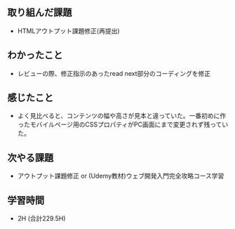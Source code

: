 ## 取り組んだ課題
- HTMLアウトプット課題修正(再提出)
  
## わかったこと  
- レビューの際、修正指示のあったread next部分のコーディングを修正
  
## 感じたこと  
- よく見比べると、コンテンツの幅や高さが見本と違っていた。一番初めに作ったモバイルページ用のCSSプロパティがPC画面にまで変更されず残っていた。
  
## 次やる課題
- アウトプット課題修正 or (Udemy教材)ウェブ開発入門完全攻略コース学習
  
## 学習時間  
- 2H (合計229.5H)  


